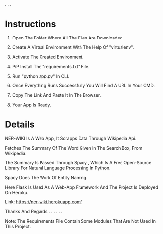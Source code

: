 .
.
.

# Instructions

1. Open The Folder Where All The Files Are Downloaded.
2. Create A Virtual Environment With The Help Of "virtualenv".
3. Activate The Created Environment.
4. PiP Install The "requirements.txt" File.

5. Run "python app.py" In CLI.

6. Once Everything Runs Successfully You Will Find A URL In Your CMD.
7. Copy The Link And Paste It In The Browser.
8. Your App Is Ready. 

# Details

NER-WIKI Is A Web App, It Scrapps Data Through Wikipedia Api.

Fetches The Summary Of The Word Given in The Search Box, From Wikipedia.

The Summary Is Passed Through Spacy , Which Is A Free Open-Source Library For Natural Language Processing In Python.

Spacy Does The Work Of Entity Naming.

Here Flask Is Used As A Web-App Framework And The Project Is Deployed On Heroku.

Link: https://ner-wiki.herokuapp.com/

Thanks And Regards
.
.
.
.
.
.

Note: The Requirements File Contain Some Modules That Are Not Used In This Project.
